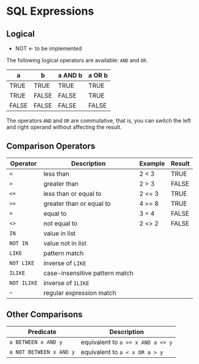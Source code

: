 # SQL Expressions

## Logical

* NOT <- to be implemented

The following logical operators are available: `AND` and `OR`.

a     | b     | a AND b | a OR b
----- | ----- | ------- | -------
TRUE  | TRUE  | TRUE    | TRUE
TRUE  | FALSE | FALSE   | TRUE
FALSE | FALSE | FALSE   | FALSE

The operators `AND` and `OR` are commutative, that is, you can switch the left and right operand without affecting the result.

## Comparison Operators

Operator     | Description                    | Example | Result
------------ | ------------------------------ | ------- | ------
`<`          | less than                      | 2 < 3   | TRUE
`>`          | greater than                   | 2 > 3   | FALSE
`<=`         | less than or equal to          | 2 <= 3  | TRUE
`>=`         | greater than or equal to       | 4 >= 8  | TRUE
`=`          | equal to                       | 3 = 4   | FALSE
`<>`         | not equal to                   | 2 <> 2  | FALSE
`IN`         | value in list                  |         |
`NOT IN`     | value not in list              |         |
`LIKE`       | pattern match                  |         |
`NOT LIKE`   | inverse of `LIKE`              |         |
`ILIKE`      | case-insensitive pattern match |         |
`NOT ILIKE`  | inverse of `ILIKE`             |         |
`~`          | regular expression match       |         | 

## Other Comparisons

Predicate               | Description
----------------------- | ---------------------------------
`a BETWEEN x AND y`     | equivalent to `a >= x AND a <= y`
`a NOT BETWEEN x AND y` | equivalent to `a < x OR a > y`
